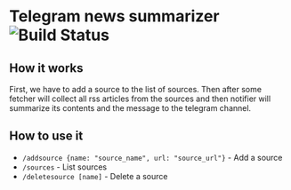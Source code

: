# Telegram news summarizer  ![Build Status](https://img.shields.io/badge/build-passing-green)

## How it works

First, we have to add a source to the list of sources. Then after some fetcher will collect all rss articles from the sources and then notifier will summarize its contents and the message to the telegram channel.

## How to use it 

- `/addsource {name: "source_name", url: "source_url"}` - Add a source 
- `/sources` - List sources
- `/deletesource [name]` - Delete a source
